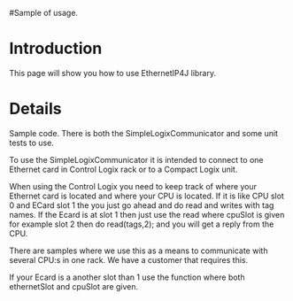 #Sample of usage.

# Introduction #

This page will show you how to use EthernetIP4J library.


# Details #

Sample code.
There is both the SimpleLogixCommunicator and some unit tests to use.

To use the SimpleLogixCommunicator it is intended to connect to one Ethernet card in Control Logix rack or to a Compact Logix unit.

When using the Control Logix you need to keep track of where your Ethernet card is located and where your CPU is located. If it is like CPU slot 0 and ECard slot 1 the you just go ahead and do read and writes with tag names. If the Ecard is at slot 1 then just use the read where cpuSlot is given for example slot 2 then do read(tags,2); and you will get a reply from the CPU.

There are samples where we use this as a means to communicate with several CPU:s in one rack. We have a customer that requires this.

If your Ecard is a another slot than 1 use the function where both ethernetSlot and cpuSlot are given.


